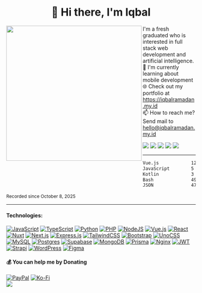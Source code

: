 <h1 style="text-align: center;" align="center">👋 Hi there, I'm Iqbal</h1>

<img align="left" src="https://github.com/balramadan.png" width="360" />
<div align="" style="grid-column: span 6 / span 6; margin-left: 12px;">
  <p align="">I'm a fresh graduated who is interested in full stack web development and artificial intelligence.<br>
  🌱 I'm currently learning about mobile development<br>
  🌐 Check out my portfolio at <a href="https://iqbalramadan.my.id">https://iqbalramadan.my.id</a><br>
  📫 How to reach me? Send mail to <a href="mailto:hello@iqbalramadan.my.id">hello@iqbalramadan.my.id</a></p>
  <div>
    <a href="https://facebook.com/balramadan_"><img src="https://img.shields.io/badge/Facebook-%23FFFFFF.svg?logo=Facebook&logoColor=%23333" /></a>
    <a href="https://instagram.com/balramadan"><img src="https://img.shields.io/badge/Instagram-%23FFFFFF.svg?logo=Instagram&logoColor=%23333" /></a>
    <a href="https://stackoverflow.com/users/17041516"><img src="https://img.shields.io/badge/-Stackoverflow-FFFFFF?logo=stack-overflow&logoColor=%23333" /></a>
    <a href="mailto:hello@iqbalramadan.my.id"><img src="https://img.shields.io/badge/Gmail-FFFFFF?logo=gmail&logoColor=%23333" /></a>
    <a href="https://linkedin.com/in/balramadan"><img src="https://img.shields.io/badge/LinkedIn-%23FFFFFF.svg?logo=LinkedIn&logoColor=%23333"/></a>
  </div>
</div>
  
<hr />

<!--START_SECTION:waka-->

```txt
Vue.js            12 hrs 54 mins  ████████████▓░░░░░░░░░░░░   51.33 %
JavaScript        5 hrs 13 mins   █████▒░░░░░░░░░░░░░░░░░░░   20.76 %
Kotlin            3 hrs 48 mins   ███▓░░░░░░░░░░░░░░░░░░░░░   15.11 %
Bash              49 mins         ▓░░░░░░░░░░░░░░░░░░░░░░░░   03.28 %
JSON              47 mins         ▓░░░░░░░░░░░░░░░░░░░░░░░░   03.13 %
```

<!--END_SECTION:waka-->
<p style="font-size: 0.75rem;">Recorded since October 8, 2025</p>
<hr />

#### Technologies:
<div align="left">
<a href="#"><img src="https://img.shields.io/badge/Javascript-%23FFFFFF.svg?logo=javascript&logoColor=%23333" alt="JavaScript"></a>
<a href="#"><img src="https://img.shields.io/badge/TypeScript-FFFFFF?logo=typescript&logoColor=333" alt="TypeScript"></a>
<a href="#"><img src="https://img.shields.io/badge/Python-FFF?logo=python&logoColor=333" alt="Python"></a>
<a href="#"><img src="https://img.shields.io/badge/PHP-%23FFF.svg?logo=php&logoColor=333" alt="PHP"></a>
<a href="#"><img src="https://img.shields.io/badge/Node.js-FFF?logo=node.js&logoColor=333" alt="NodeJS"></a>
<a href="#"><img src="https://img.shields.io/badge/Vue.js-FFF?logo=vuedotjs&logoColor=333" alt="Vue.js"></a>
<a href="#"><img src="https://img.shields.io/badge/React-%23FFF.svg?logo=react&logoColor=%23333" alt="React"></a>
<a href="#"><img src="https://img.shields.io/badge/Nuxt-FFF?logo=nuxt&logoColor=333" alt="Nuxt"></a>
<a href="#"><img src="https://img.shields.io/badge/Next.js-FFF?logo=next.js&logoColor=333" alt="Next.js"></a>
<a href="#"><img src="https://img.shields.io/badge/Express.js-%23FFF.svg?logo=express&logoColor=%23333" alt="Express.js"></a>
<a href="#"><img src="https://img.shields.io/badge/Tailwind%20CSS-%23FFF.svg?logo=tailwind-css&logoColor=333" alt="TailwindCSS"></a>
<a href="#"><img src="https://img.shields.io/badge/Bootstrap-FFF?logo=bootstrap&logoColor=333" alt="Bootstrap"></a>
<a href="#"><img src="https://img.shields.io/badge/unocss-FFF?logo=unocss&logoColor=333" alt="UnoCSS"></a>
<a href="#"><img src="https://img.shields.io/badge/MySQL-FFF?logo=mysql&logoColor=333" alt="MySQL"></a>
<a href="#"><img src="https://img.shields.io/badge/Postgres-%23FFF.svg?logo=postgresql&logoColor=333" alt="Postgres"></a>
<a href="#"><img src="https://img.shields.io/badge/Supabase-FFF?logo=supabase&logoColor=333" alt="Supabase"></a>
<a href="#"><img src="https://img.shields.io/badge/MongoDB-%23FFF.svg?logo=mongodb&logoColor=333" alt="MongoDB"></a>
<a href="#"><img src="https://img.shields.io/badge/Prisma-FFF?logo=prisma&logoColor=333" alt="Prisma"></a>
<a href="#"><img src="https://img.shields.io/badge/Nginx-%23FFF.svg?logo=nginx&logoColor=333" alt="Nginx"></a>
<a href="#"><img src="https://img.shields.io/badge/JWT-FFF?logo=JSON%20web%20tokens&logoColor=333" alt="JWT"></a>
<a href="#"><img src="https://img.shields.io/badge/Strapi-%23FFF.svg?logo=strapi&logoColor=333" alt="Strapi"></a>
<a href="#"><img src="https://img.shields.io/badge/WordPress-%23FFF.svg?logo=wordpress&logoColor=333" alt="WordPress"></a>
<a href="#"><img src="https://img.shields.io/badge/Figma-FFF?logo=figma&logoColor=333" alt="Figma"></a>
</div>

#### 💰 You can help me by Donating
<div align="left">
<a href="https://paypal.me/balramadan"><img src="https://img.shields.io/badge/PayPal-fff?style=for-the-badge&logo=paypal&logoColor=333" alt="PayPal"></a>
<a href="https://ko-fi.com/balramadan"><img src="https://img.shields.io/badge/Ko--fi-fff?style=for-the-badge&logo=ko-fi&logoColor=333" alt="Ko-Fi"></a>
</div>
<div align="left"><img src="https://vbr.nathanchung.dev/badge?page_id=balramadan" /></div>

<!--

-->

<!-- ## GitHub Stats:
<div align="center">
<img src="https://github-readme-stats.vercel.app/api?username=balramadan&theme=codeSTACKr&hide_border=false&include_all_commits=true" alt=""><br/>
<img src="https://nirzak-streak-stats.vercel.app/?user=balramadan&theme=codeSTACKr&hide_border=false" alt=""><br/>
<img src="https://github-readme-stats.vercel.app/api/top-langs/?username=balramadan&theme=codeSTACKr&hide_border=false&include_all_commits=true&count_private=true&layout=compact" alt="">
</div> -->
